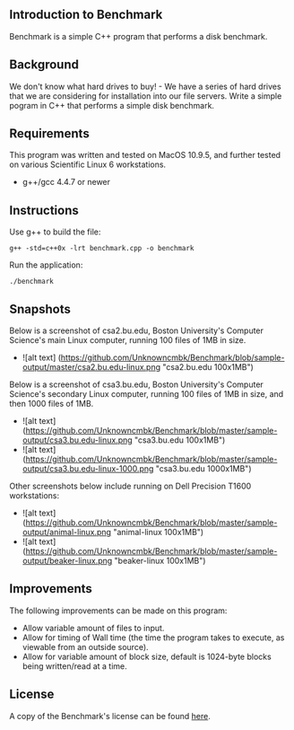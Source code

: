 ## Introduction to Benchmark
Benchmark is a simple C++ program that performs a disk benchmark.

## Background
We don't know what hard drives to buy! - We have a series of hard drives that we are considering
for installation into our file servers. Write a simple pogram in C++ that performs a simple
disk benchmark.

## Requirements
This program was written and tested on MacOS 10.9.5, and further tested on various Scientific
Linux 6 workstations.
- g++/gcc 4.4.7 or newer

## Instructions
Use g++ to build the file:
```
g++ -std=c++0x -lrt benchmark.cpp -o benchmark
```

Run the application:
```
./benchmark
```

## Snapshots
Below is a screenshot of csa2.bu.edu, Boston University's Computer Science's main Linux computer, running 100 files of 1MB in size.
- ![alt text] (https://github.com/Unknowncmbk/Benchmark/blob/sample-output/master/csa2.bu.edu-linux.png "csa2.bu.edu 100x1MB")

Below is a screenshot of csa3.bu.edu, Boston University's Computer Science's secondary Linux computer, running 100 files of 1MB in size, and then 1000 files of 1MB.
- ![alt text] (https://github.com/Unknowncmbk/Benchmark/blob/master/sample-output/csa3.bu.edu-linux.png "csa3.bu.edu 100x1MB")
- ![alt text] (https://github.com/Unknowncmbk/Benchmark/blob/master/sample-output/csa3.bu.edu-linux-1000.png "csa3.bu.edu 1000x1MB")

Other screenshots below include running on Dell Precision T1600 workstations:
- ![alt text] (https://github.com/Unknowncmbk/Benchmark/blob/master/sample-output/animal-linux.png "animal-linux 100x1MB")
- ![alt text] (https://github.com/Unknowncmbk/Benchmark/blob/master/sample-output/beaker-linux.png "beaker-linux 100x1MB")

## Improvements
The following improvements can be made on this program:
- Allow variable amount of files to input.
- Allow for timing of Wall time (the time the program takes to execute, as viewable from an outside source).
- Allow for variable amount of block size, default is 1024-byte blocks being written/read at a time.

## License
A copy of the Benchmark's license can be found [here](https://github.com/Unknowncmbk/Benchmark/blob/master/LICENSE).
